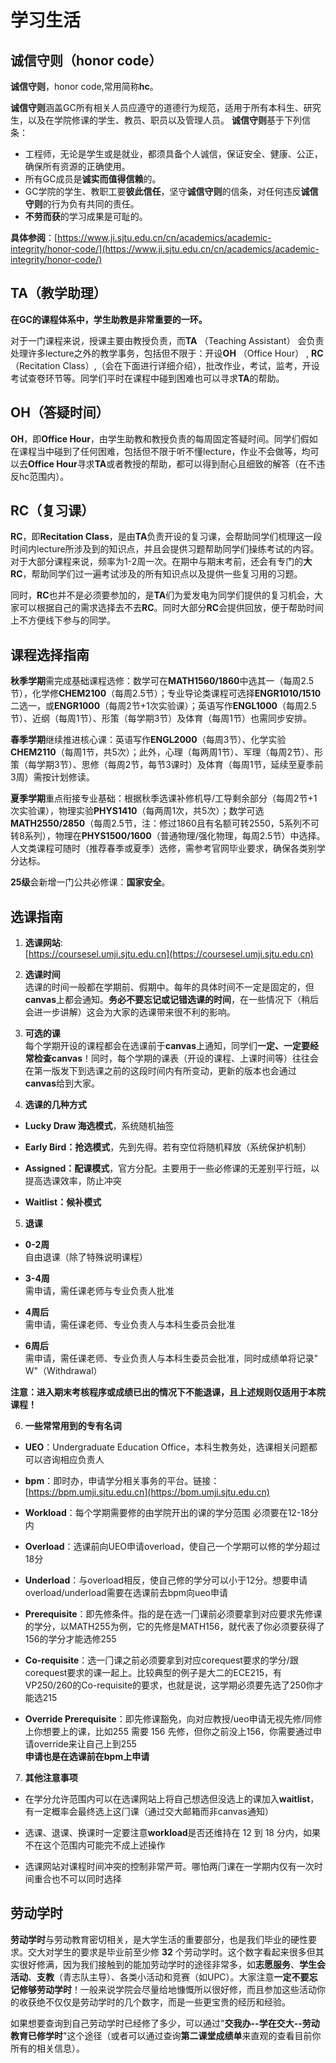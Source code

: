 # 学习生活

## **诚信守则**（honor code）

**诚信守则**，honor code,常用简称**hc**。

**诚信守则**涵盖GC所有相关人员应遵守的道德行为规范，适用于所有本科生、研究生，以及在学院修课的学生、教员、职员以及管理人员。
**诚信守则**基于下列信条：

- 工程师，无论是学生或是就业，都须具备个人诚信，保证安全、健康、公正，确保所有资源的正确使用。
- 所有GC成员是**诚实而值得信赖**的。
- GC学院的学生、教职工要**彼此信任**，坚守**诚信守则**的信条，对任何违反**诚信守则**的行为负有共同的责任。
- **不劳而获**的学习成果是可耻的。

**具体参阅**：[https://www.ji.sjtu.edu.cn/cn/academics/academic-integrity/honor-code/](https://www.ji.sjtu.edu.cn/cn/academics/academic-integrity/honor-code/)

## **TA**（教学助理）

**在GC的课程体系中，学生助教是非常重要的一环。**

对于一门课程来说，授课主要由教授负责，而**TA** （Teaching Assistant） 会负责处理许多lecture之外的教学事务，包括但不限于：开设**OH** （Office Hour） , **RC** （Recitation Class）,（会在下面进行详细介绍），批改作业，考试，监考，开设考试查卷环节等。同学们平时在课程中碰到困难也可以寻求**TA**的帮助。

## **OH**（答疑时间）

**OH**，即**Office Hour**，由学生助教和教授负责的每周固定答疑时间。同学们假如在课程当中碰到了任何困难，包括但不限于听不懂lecture，作业不会做等，均可以去**Office Hour**寻求**TA**或者教授的帮助，都可以得到耐心且细致的解答（在不违反hc范围内）。

## **RC**（复习课）

**RC**，即**Recitation Class**，是由**TA**负责开设的复习课，会帮助同学们梳理这一段时间内lecture所涉及到的知识点，并且会提供习题帮助同学们操练考试的内容。对于大部分课程来说，频率为1-2周一次。在期中与期末考前，还会有专门的**大RC**，帮助同学们过一遍考试涉及的所有知识点以及提供一些复习用的习题。

同时，**RC**也并不是必须要参加的，是**TA**们为爱发电为同学们提供的复习机会，大家可以根据自己的需求选择去不去**RC**。同时大部分**RC**会提供回放，便于帮助时间上不方便线下参与的同学。

## **课程选择指南**

**秋季学期**需完成基础课程选修：数学可在**MATH1560/1860**中选其一（每周2.5节），化学修**CHEM2100**（每周2.5节）；专业导论类课程可选择**ENGR1010/1510**二选一，或**ENGR1000**（每周2节+1次实验课）；英语写作**ENGL1000**（每周2.5节）、近纲（每周1节）、形策（每学期3节）及体育（每周1节）也需同步安排。

**春季学期**继续推进核心课：英语写作**ENGL2000**（每周3节）、化学实验**CHEM2110**（每周1节，共5次）；此外，心理（每两周1节）、军理（每周2节）、形策（每学期3节）、思修（每周2节，每节3课时）及体育（每周1节，延续至夏季前3周）需按计划修读。

**夏季学期**重点衔接专业基础：根据秋季选课补修机导/工导剩余部分（每周2节+1次实验课），物理实验**PHYS1410**（每两周1次，共5次）；数学可选**MATH2550/2850**（每周2.5节，注：修过1860且有名额可转2550，5系列不可转8系列），物理在**PHYS1500/1600**（普通物理/强化物理，每周2.5节）中选择。人文类课程可随时（推荐春季或夏季）选修，需参考官网毕业要求，确保各类别学分达标。

**25级**会新增一门公共必修课：**国家安全**。

## **选课指南**

1. **选课网站**:  
   [https://coursesel.umji.sjtu.edu.cn](https://coursesel.umji.sjtu.edu.cn)

2. **选课时间**  
   选课的时间一般都在学期前、假期中。每年的具体时间不一定是固定的，但**canvas**上都会通知。**务必不要忘记或记错选课的时间**，在一些情况下（稍后会进一步讲解）这会为大家的选课带来很不利的影响。

3. **可选的课**  
   每个学期开设的课程都会在选课前于**canvas**上通知，同学们**一定、一定要经常检查canvas**！同时，每个学期的课表（开设的课程、上课时间等）往往会在第一版发下到选课之前的这段时间内有所变动，更新的版本也会通过**canvas**给到大家。

4. **选课的几种方式**

- **Lucky Draw 海选模式**，系统随机抽签

- **Early Bird：抢选模式**，先到先得。若有空位将随机释放（系统保护机制）

- **Assigned：配课模式**，官方分配。主要用于一些必修课的无差别平行班，以提高选课效率，防止冲突

- **Waitlist：候补模式**

5. **退课**

- **0-2周**  
  自由退课（除了特殊说明课程）

- **3-4周**  
  需申请，需任课老师与专业负责人批准

- **4周后**  
  需申请，需任课老师、专业负责人与本科生委员会批准

- **6周后**  
  需申请，需任课老师、专业负责人与本科生委员会批准，同时成绩单将记录" W"（Withdrawal）

**注意：进入期末考核程序或成绩已出的情况下不能退课，且上述规则仅适用于本院课程！**

6. **一些常常用到的专有名词**

- **UEO**：Undergraduate Education Office，本科生教务处，选课相关问题都可以咨询相应负责人

- **bpm**：即时办，申请学分相关事务的平台。链接：[https://bpm.umji.sjtu.edu.cn](https://bpm.umji.sjtu.edu.cn)

- **Workload**：每个学期需要修的由学院开出的课的学分范围 必须要在12-18分内

- **Overload**：选课前向UEO申请overload，使自己一个学期可以修的学分超过18分

- **Underload**：与overload相反，使自己修的学分可以小于12分。想要申请overload/underload需要在选课前去bpm向ueo申请

- **Prerequisite**：即先修条件。指的是在选一⻔课前必须要拿到对应要求先修课的学分，以MATH255为例，它的先修是MATH156，就代表了你必须要获得了156的学分才能选修255

- **Co-requisite**：选一⻔课之前必须要拿到对应corequest要求的学分/跟corequest要求的课一起上。比较典型的例子是大二的ECE215，有VP250/260的Co-requisite的要求，也就是说，这学期必须要先选了250你才能选215

- **Override Prerequisite**：即先修课豁免，向对应教授/ueo申请无视先修/同修上你想要上的课，比如255 需要 156 先修，但你之前没上156，你需要通过申请override来让自己上到255  
  **申请也是在选课前在bpm上申请**

7. **其他注意事项**

- 在学分允许范围内可以在选课网站上将自己想选但没选上的课加入**waitlist**，有一定概率会最终选上这⻔课（通过交大邮箱而非canvas通知）

- 选课、退课、换课时一定要注意**workload**是否还维持在 12 到 18 分内，如果不在这个范围内可能完不成上述操作

- 选课网站对课程时间冲突的控制非常严苛。哪怕两⻔课在一学期内仅有一次时间重合也不可以同时选择

## **劳动学时**

**劳动学时**与劳动教育密切相关，是大学生活的重要部分，也是我们毕业的硬性要求。交大对学生的要求是毕业前至少修 **32** 个劳动学时。这个数字看起来很多但其实很好修满，因为我们接触到的能加劳动学时的途径非常多，如**志愿服务**、**学生会活动**、**支教**（⻘志队主导）、各类小活动和竞赛（如UPC）。大家注意**一定不要忘记修够劳动学时**！一般来说学院会尽量给地慷慨所以很好修，而且参加这些活动你的收获绝不仅仅是劳动学时的几个数字，而是一些更宝贵的经历和经验。

如果想要查询到自己劳动学时已经修了多少，可以通过"**交我办--学在交大--劳动教育已修学时**"这个途径（或者可以通过查询**第二课堂成绩单**来直观的查看目前你所有的相关信息）。

